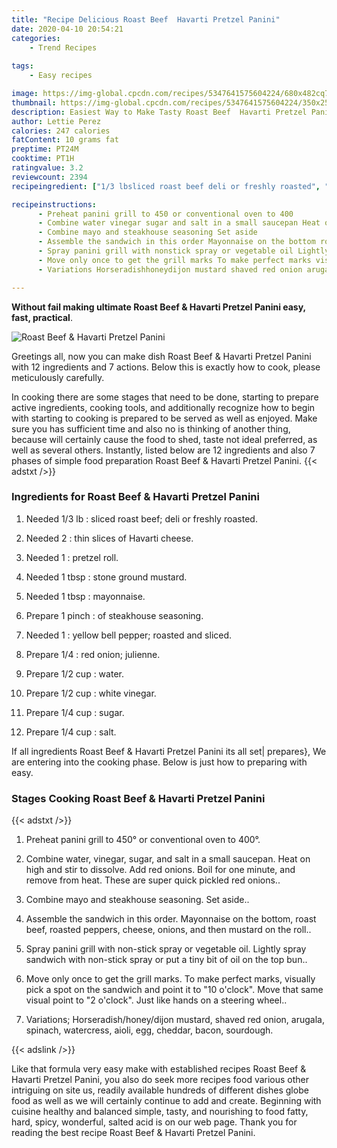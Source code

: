 ```yaml
---
title: "Recipe Delicious Roast Beef  Havarti Pretzel Panini"
date: 2020-04-10 20:54:21
categories:
    - Trend Recipes
    
tags:
    - Easy recipes

image: https://img-global.cpcdn.com/recipes/5347641575604224/680x482cq70/roast-beef-havarti-pretzel-panini-recipe-main-photo.jpg
thumbnail: https://img-global.cpcdn.com/recipes/5347641575604224/350x250cq70/roast-beef-havarti-pretzel-panini-recipe-main-photo.jpg
description: Easiest Way to Make Tasty Roast Beef  Havarti Pretzel Panini with 12 ingredients and 7 stages of easy cooking.
author: Lettie Perez
calories: 247 calories
fatContent: 10 grams fat
preptime: PT24M
cooktime: PT1H
ratingvalue: 3.2
reviewcount: 2394
recipeingredient: ["1/3 lbsliced roast beef deli or freshly roasted", "2thin slices of Havarti cheese", "1pretzel roll", "1 tbspstone ground mustard", "1 tbspmayonnaise", "1 pinchof steakhouse seasoning", "1yellow bell pepper roasted and sliced", "1/4red onion julienne", "1/2 cupwater", "1/2 cupwhite vinegar", "1/4 cupsugar", "1/4 cupsalt"]

recipeinstructions: 
      - Preheat panini grill to 450 or conventional oven to 400 
      - Combine water vinegar sugar and salt in a small saucepan Heat on high and stir to dissolve Add red onions Boil for one minute and remove from heat These are super quick pickled red onions 
      - Combine mayo and steakhouse seasoning Set aside 
      - Assemble the sandwich in this order Mayonnaise on the bottom roast beef roasted peppers cheese onions and then mustard on the roll 
      - Spray panini grill with nonstick spray or vegetable oil Lightly spray sandwich with nonstick spray or put a tiny bit of oil on the top bun 
      - Move only once to get the grill marks To make perfect marks visually pick a spot on the sandwich and point it to 10 oclock Move that same visual point to 2 oclock Just like hands on a steering wheel 
      - Variations Horseradishhoneydijon mustard shaved red onion arugala spinach watercress aioli egg cheddar bacon sourdough

---
```




**Without fail making ultimate Roast Beef &amp; Havarti Pretzel Panini easy, fast, practical**. 


![Roast Beef &amp; Havarti Pretzel Panini](https://img-global.cpcdn.com/recipes/5347641575604224/680x482cq70/roast-beef-havarti-pretzel-panini-recipe-main-photo.jpg "Roast Beef &amp; Havarti Pretzel Panini")




Greetings all, now you can make dish Roast Beef &amp; Havarti Pretzel Panini with 12 ingredients and 7 actions. Below this is exactly how to cook, please meticulously carefully.

In cooking there are some stages that need to be done, starting to prepare active ingredients, cooking tools, and additionally recognize how to begin with starting to cooking is prepared to be served as well as enjoyed. Make sure you has sufficient time and also no is thinking of another thing, because will certainly cause the food to shed, taste not ideal preferred, as well as several others. Instantly, listed below are 12 ingredients and also 7 phases of simple food preparation Roast Beef &amp; Havarti Pretzel Panini.
{{< adstxt />}}

### Ingredients for Roast Beef &amp; Havarti Pretzel Panini


1. Needed 1/3 lb : sliced roast beef; deli or freshly roasted.

1. Needed 2 : thin slices of Havarti cheese.

1. Needed 1 : pretzel roll.

1. Needed 1 tbsp : stone ground mustard.

1. Needed 1 tbsp : mayonnaise.

1. Prepare 1 pinch : of steakhouse seasoning.

1. Needed 1 : yellow bell pepper; roasted and sliced.

1. Prepare 1/4 : red onion; julienne.

1. Prepare 1/2 cup : water.

1. Prepare 1/2 cup : white vinegar.

1. Prepare 1/4 cup : sugar.

1. Prepare 1/4 cup : salt.



If all ingredients Roast Beef &amp; Havarti Pretzel Panini its all set| prepares}, We are entering into the cooking phase. Below is just how to preparing with easy.

### Stages Cooking Roast Beef &amp; Havarti Pretzel Panini

{{< adstxt />}}


1. Preheat panini grill to 450° or conventional oven to 400°.



1. Combine water, vinegar, sugar, and salt in a small saucepan. Heat on high and stir to dissolve. Add red onions. Boil for one minute, and remove from heat. These are super quick pickled red onions..



1. Combine mayo and steakhouse seasoning. Set aside..



1. Assemble the sandwich in this order. Mayonnaise on the bottom, roast beef, roasted peppers, cheese, onions, and then mustard on the roll..



1. Spray panini grill with non-stick spray or vegetable oil. Lightly spray sandwich with non-stick spray or put a tiny bit of oil on the top bun..



1. Move only once to get the grill marks. To make perfect marks, visually pick a spot on the sandwich and point it to &#34;10 o&#39;clock&#34;. Move that same visual point to &#34;2 o&#39;clock&#34;. Just like hands on a steering wheel..



1. Variations; Horseradish/honey/dijon mustard, shaved red onion, arugala, spinach, watercress, aioli, egg, cheddar, bacon, sourdough.





{{< adslink />}}

Like that formula very easy make with established recipes Roast Beef &amp; Havarti Pretzel Panini, you also do seek more recipes food various other intriguing on site us, readily available hundreds of different dishes globe food as well as we will certainly continue to add and create. Beginning with cuisine healthy and balanced simple, tasty, and nourishing to food fatty, hard, spicy, wonderful, salted acid is on our web page. Thank you for reading the best recipe Roast Beef &amp; Havarti Pretzel Panini.
